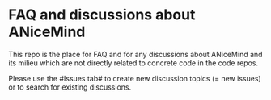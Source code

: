 # FAQ and discussions about ANiceMind
This repo is the place for FAQ and for any discussions about ANiceMind and its milieu which are not directly related to concrete code in the code repos.

Please use the #Issues tab# to create new discussion topics (= new issues) or to search for existing discussions.
